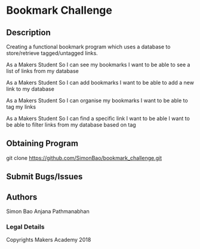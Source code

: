 <h1> Bookmark Challenge </h1>

<h2> Description </h2>

Creating a functional bookmark program which uses a database to store/retrieve tagged/untagged links.

As a Makers Student
So I can see my bookmarks
I want to be able to see a list of links from my database

As a Makers Student
So I can add bookmarks
I want to be able to add a new link to my database

As a Makers Student
So I can organise my bookmarks
I want to be able to tag my links

As a Makers Student
So I can find a specific link
I want to be able I want to be able to filter links from my database based on tag

<h2> Obtaining Program </h2>

git clone https://github.com/SimonBao/bookmark_challenge.git

<h2> Submit Bugs/Issues </h2>

<h2> Authors </h2>

Simon Bao
Anjana Pathmanabhan

<h3> Legal Details </h3>

Copyrights Makers Academy 2018
